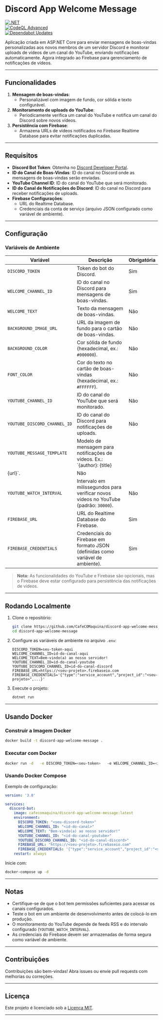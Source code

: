 
# Discord App Welcome Message

[![.NET](https://github.com/CafeCOMaquina/discord-app-welcome-message/actions/workflows/dotnet.yml/badge.svg)](https://github.com/CafeCOMaquina/discord-app-welcome-message/actions/workflows/dotnet.yml)  
[![CodeQL Advanced](https://github.com/CafeCOMaquina/discord-app-welcome-message/actions/workflows/codeql.yml/badge.svg)](https://github.com/CafeCOMaquina/discord-app-welcome-message/actions/workflows/codeql.yml)  
[![Dependabot Updates](https://github.com/CafeCOMaquina/discord-app-welcome-message/actions/workflows/dependabot/dependabot-updates/badge.svg)](https://github.com/CafeCOMaquina/discord-app-welcome-message/actions/workflows/dependabot/dependabot-updates)

Aplicação criada em ASP.NET Core para enviar mensagens de boas-vindas personalizadas aos novos membros de um servidor Discord e monitorar uploads de vídeos de um canal do YouTube, enviando notificações automaticamente. Agora integrado ao Firebase para gerenciamento de notificações de vídeos.

---

## Funcionalidades

1. **Mensagem de boas-vindas**:
   - Personalizável com imagem de fundo, cor sólida e texto configurável.
2. **Monitoramento de uploads do YouTube**:
   - Periodicamente verifica um canal do YouTube e notifica um canal do Discord sobre novos vídeos.
3. **Persistência com Firebase**:
   - Armazena URLs de vídeos notificados no Firebase Realtime Database para evitar notificações duplicadas.

---

## Requisitos

- **Discord Bot Token**: Obtenha no [Discord Developer Portal](https://discord.com/developers/applications).
- **ID do Canal de Boas-Vindas**: ID do canal no Discord onde as mensagens de boas-vindas serão enviadas.
- **YouTube Channel ID**: ID do canal do YouTube que será monitorado.
- **ID do Canal de Notificações do Discord**: ID do canal no Discord para receber notificações de uploads.
- **Firebase Configurações**:
  - URL do Realtime Database.
  - Credenciais da conta de serviço (arquivo JSON configurado como variável de ambiente).

---

## Configuração

### Variáveis de Ambiente

| Variável                | Descrição                                                                                  | Obrigatória |
|-------------------------|--------------------------------------------------------------------------------------------|-------------|
| `DISCORD_TOKEN`         | Token do bot do Discord.                                                                  | Sim         |
| `WELCOME_CHANNEL_ID`    | ID do canal no Discord para mensagens de boas-vindas.                                      | Sim         |
| `WELCOME_TEXT`          | Texto da mensagem de boas-vindas.                                                          | Não         |
| `BACKGROUND_IMAGE_URL`  | URL da imagem de fundo para o cartão de boas-vindas.                                       | Não         |
| `BACKGROUND_COLOR`      | Cor sólida de fundo (hexadecimal, ex.: `#000000`).                                         | Não         |
| `FONT_COLOR`            | Cor do texto no cartão de boas-vindas (hexadecimal, ex.: `#FFFFFF`).                       | Não         |
| `YOUTUBE_CHANNEL_ID`    | ID do canal do YouTube que será monitorado.                                                | Não         |
| `YOUTUBE_DISCORD_CHANNEL_ID`    | ID do canal do Discord para notificações de uploads.                                       | Não         |
| `YOUTUBE_MESSAGE_TEMPLATE`      | Modelo de mensagem para notificações de vídeos. Ex.: `{author}: {title}
{url}`.           | Não         |
| `YOUTUBE_WATCH_INTERVAL`        | Intervalo em milissegundos para verificar novos vídeos no YouTube (padrão: `30000`).       | Não         |
| `FIREBASE_URL`          | URL do Realtime Database do Firebase.                                                     | Sim         |
| `FIREBASE_CREDENTIALS`  | Credenciais do Firebase em formato JSON (definidas como variável de ambiente).             | Sim         |

> **Nota:** As funcionalidades do YouTube e Firebase são opcionais, mas o Firebase deve estar configurado para persistência das notificações de vídeos.

---

## Rodando Localmente

1. Clone o repositório:
   ```bash
   git clone https://github.com/CafeCOMaquina/discord-app-welcome-message.git
   cd discord-app-welcome-message
   ```

2. Configure as variáveis de ambiente no arquivo `.env`:
   ```env
   DISCORD_TOKEN=seu-token-aqui
   WELCOME_CHANNEL_ID=id-do-canal-aqui
   WELCOME_TEXT=Bem-vindo(a) ao nosso servidor!
   YOUTUBE_CHANNEL_ID=id-do-canal-youtube
   YOUTUBE_DISCORD_CHANNEL_ID=id-do-canal-discord
   FIREBASE_URL=https://<seu-projeto>.firebaseio.com
   FIREBASE_CREDENTIALS='{"type":"service_account","project_id":"<seu-projeto>",...}'
   ```

3. Execute o projeto:
   ```bash
   dotnet run
   ```

---

## Usando Docker

### Construir a Imagem Docker

```bash
docker build -t discord-app-welcome-message .
```

### Executar com Docker

```bash
docker run -d   -e DISCORD_TOKEN=<seu-token>   -e WELCOME_CHANNEL_ID=<id-do-canal>   -e YOUTUBE_CHANNEL_ID=<id-do-canal-youtube>   -e YOUTUBE_DISCORD_CHANNEL_ID=<id-do-canal-discord>   -e FIREBASE_URL=https://<seu-projeto>.firebaseio.com   -e FIREBASE_CREDENTIALS='{"type":"service_account","project_id":"<seu-projeto>",...}'   cafecomaquina/discord-app-welcome-message:latest
```

### Usando Docker Compose

Exemplo de configuração:

```yaml
version: '3.8'

services:
  discord-bot:
    image: cafecomaquina/discord-app-welcome-message:latest
    environment:
      DISCORD_TOKEN: "<seu-discord-token>"
      WELCOME_CHANNEL_ID: "<id-do-canal>"
      WELCOME_TEXT: "Bem-vindo(a) ao nosso servidor!"
      YOUTUBE_CHANNEL_ID: "<id-do-canal-youtube>"
      YOUTUBE_DISCORD_CHANNEL_ID: "<id-do-canal-discord>"
      FIREBASE_URL: "https://<seu-projeto>.firebaseio.com"
      FIREBASE_CREDENTIALS: '{"type":"service_account","project_id":"<seu-projeto>",...}'
    restart: always
```

Inicie com:
```bash
docker-compose up -d
```

---

## Notas

- Certifique-se de que o bot tem permissões suficientes para acessar os canais configurados.
- Teste o bot em um ambiente de desenvolvimento antes de colocá-lo em produção.
- O monitoramento do YouTube depende de feeds RSS e do intervalo configurado (`YOUTUBE_WATCH_INTERVAL`).
- As credenciais do Firebase devem ser armazenadas de forma segura como variável de ambiente.

---

## Contribuições

Contribuições são bem-vindas! Abra issues ou envie pull requests com melhorias ou correções.

---

## Licença

Este projeto é licenciado sob a [Licença MIT](LICENSE).

---
